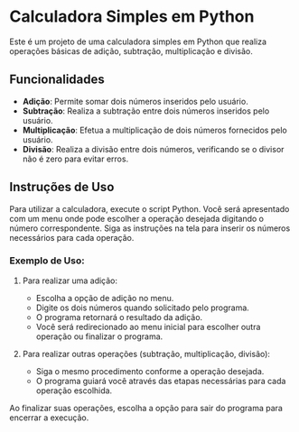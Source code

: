 # Calculadora Simples em Python

Este é um projeto de uma calculadora simples em Python que realiza operações básicas de adição, subtração, multiplicação e divisão.

## Funcionalidades

- **Adição**: Permite somar dois números inseridos pelo usuário.
- **Subtração**: Realiza a subtração entre dois números inseridos pelo usuário.
- **Multiplicação**: Efetua a multiplicação de dois números fornecidos pelo usuário.
- **Divisão**: Realiza a divisão entre dois números, verificando se o divisor não é zero para evitar erros.

## Instruções de Uso

Para utilizar a calculadora, execute o script Python. Você será apresentado com um menu onde pode escolher a operação desejada digitando o número correspondente. Siga as instruções na tela para inserir os números necessários para cada operação.

### Exemplo de Uso:

1. Para realizar uma adição:
   - Escolha a opção de adição no menu.
   - Digite os dois números quando solicitado pelo programa.
   - O programa retornará o resultado da adição.
   - Você será redirecionado ao menu inicial para escolher outra operação ou finalizar o programa.

2. Para realizar outras operações (subtração, multiplicação, divisão):
   - Siga o mesmo procedimento conforme a operação desejada.
   - O programa guiará você através das etapas necessárias para cada operação escolhida.

Ao finalizar suas operações, escolha a opção para sair do programa para encerrar a execução.
